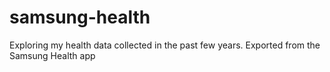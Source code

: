 # samsung-health
Exploring my health data collected in the past few years. Exported from the Samsung Health app
